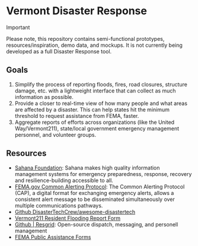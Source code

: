 # Vermont Disaster Response

> [!IMPORTANT]
> Please note, this repository contains semi-functional prototypes, resources/inspiration, demo data, and mockups. It is not currently being developed as a full Disaster Response tool.

## Goals

1. Simplify the process of reporting floods, fires, road closures, structure damage, etc. with a lightweight interface that can collect as much information as possible.
2. Provide a closer to real-time view of how many people and what areas are affected by a disaster. This can help states hit the minimum threshold to request assistance from FEMA, faster.
3. Aggregate reports of efforts across organizations (like the United Way/Vermont211), state/local government emergency management personnel, and volunteer groups.

## Resources

- [Sahana Foundation](https://sahanafoundation.org/): Sahana makes high quality information management systems for emergency preparedness, response, recovery and resilience-building accessible to all.
- [FEMA.gov Common Alerting Protocol](https://www.fema.gov/emergency-managers/practitioners/integrated-public-alert-warning-system/technology-developers/common-alerting-protocol): The Common Alerting Protocol (CAP), a digital format for exchanging emergency alerts, allows a consistent alert message to be disseminated simultaneously over multiple communications pathways.
- [Github DisasterTechCrew/awesome-disastertech](https://github.com/DisasterTechCrew/awesome-disastertech)
- [Vermont211 Resident Flooding Report Form](https://vermont211.org/resident-form)
- [Github | Resgrid](https://github.com/Resgrid): Open-source dispatch, messaging, and personell management 
- [FEMA Public Assistance Forms](https://www.vlct.org/fema-public-assistance-program-pa)
